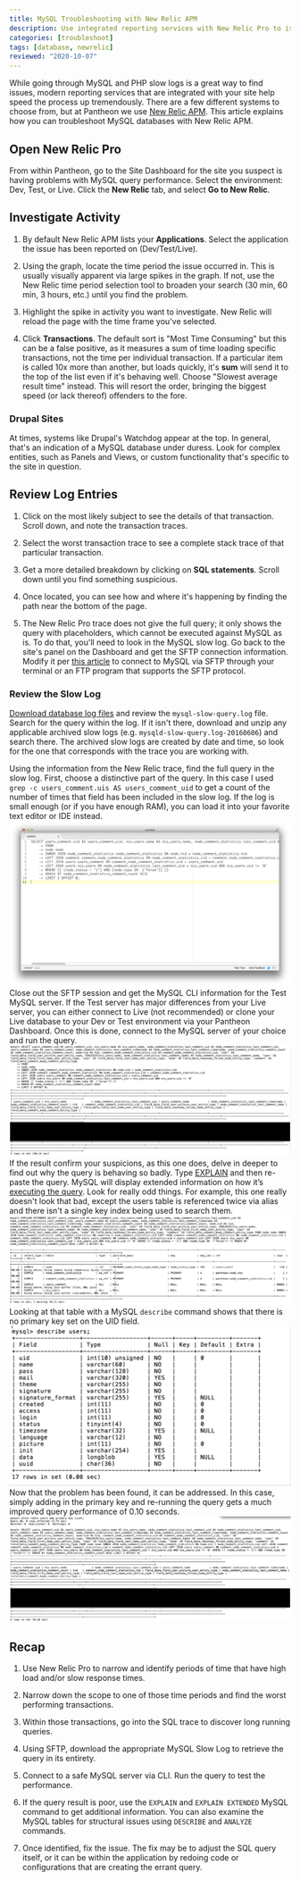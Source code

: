 ```yaml
---
title: MySQL Troubleshooting with New Relic APM
description: Use integrated reporting services with New Relic Pro to isolate MySQL performance issues on your Drupal or WordPress sites.
categories: [troubleshoot]
tags: [database, newrelic]
reviewed: "2020-10-07"
---
```


While going through MySQL and PHP slow logs is a great way to find issues, modern reporting services that are integrated with your site help speed the process up tremendously. There are a few different systems to choose from, but at Pantheon we use [New Relic APM](/new-relic). This article explains how you can troubleshoot MySQL databases with New Relic APM.

## Open New Relic Pro

From within Pantheon, go to the Site Dashboard for the site you suspect is having problems with MySQL query performance. Select the environment: Dev, Test, or Live. Click the **New Relic** tab, and select **Go to New Relic**.

## Investigate Activity

1. By default New Relic APM lists your **Applications**. Select the application the issue has been reported on (Dev/Test/Live).

1. Using the graph, locate the time period the issue occurred in. This is usually visually apparent via large spikes in the graph. If not, use the New Relic time period selection tool to broaden your search (30 min, 60 min, 3 hours, etc.) until you find the problem.

1. Highlight the spike in activity you want to investigate. New Relic will reload the page with the time frame you've selected.

1. Click **Transactions**. The default sort is "Most Time Consuming" but this can be a false positive, as it measures a sum of time loading specific transactions, not the time per individual transaction. If a particular item is called 10x more than another, but loads quickly, it's **sum** will send it to the top of the list even if it's behaving well. Choose "Slowest average result time" instead. This will resort the order, bringing the biggest speed (or lack thereof) offenders to the fore.

### Drupal Sites

At times, systems like Drupal's Watchdog appear at the top. In general, that's an indication of a MySQL database under duress. Look for complex entities, such as Panels and Views, or custom functionality that's specific to the site in question.

## Review Log Entries

1. Click on the most likely subject to see the details of that transaction. Scroll down, and note the transaction traces.

1. Select the worst transaction trace to see a complete stack trace of that particular transaction.

1. Get a more detailed breakdown by clicking on **SQL statements**. Scroll down until you find something suspicious.

1. Once located, you can see how and where it's happening by finding the path near the bottom of the page.

1. The New Relic Pro trace does not give the full query; it only shows the query with placeholders, which cannot be executed against MySQL as is. To do that, you'll need to look in the MySQL slow log. Go back to the site's panel on the Dashboard and get the SFTP connection information. Modify it per [this article](/mysql-access#frequently-asked-questions) to connect to MySQL via SFTP through your terminal or an FTP program that supports the SFTP protocol.

### Review the Slow Log

[Download database log files](/logs#database-log-files) and review the `mysql-slow-query.log` file. Search for the query within the log. If it isn't there, download and unzip any applicable archived slow logs (e.g. `mysqld-slow-query.log-20160606`) and search there. The archived slow logs are created by date and time, so look for the one that corresponds with the trace you are working with.

Using the information from the New Relic trace, find the full query in the slow log. First, choose a distinctive part of the query. In this case I used `grep -c users_comment.uis AS users_comment_uid` to get a count of the number of times that field has been included in the slow log. If the log is small enough (or if you have enough RAM), you can load it into your favorite text editor or IDE instead.
 ![Review slow low](../images/review-slow-log.png)​
Close out the SFTP session and get the MySQL CLI information for the Test MySQL server. If the Test server has major differences from your Live server, you can either connect to Live (not recommended) or clone your Live database to your Dev or Test environment via your Pantheon Dashboard. Once this is done, connect to the MySQL server of your choice and run the query.  
 ![Execute the query](../images/execute-query.png)
If the result confirm your suspicions, as this one does, delve in deeper to find out why the query is behaving so badly. Type [EXPLAIN](https://dev.mysql.com/doc/refman/5.7/en/explain.html) and then re-paste the query. MySQL will display extended information on how it’s [executing the query](https://dev.mysql.com/doc/refman/5.7/en/using-explain.html). Look for really odd things. For example, this one really doesn't look that bad, except the users table is referenced twice via alias and there isn't a single key index being used to search them.
 ![Extended information example](../images/extended-info-example.png)
Looking at that table with a MySQL `describe` command shows that there is no primary key set on the UID field.
 ![MySQL table describe users](../images/mysql-table-describe-users.png)
Now that the problem has been found, it can be addressed. In this case, simply adding in the primary key and re-running the query gets a much improved query performance of 0.10 seconds.
 ![Improved query performance](../images/improved-query-preformance.png)

## Recap

1. Use New Relic Pro to narrow and identify periods of time that have high load and/or slow response times.

1. Narrow down the scope to one of those time periods and find the worst performing transactions.

1. Within those transactions, go into the SQL trace to discover long running queries.

1. Using SFTP, download the appropriate MySQL Slow Log to retrieve the query in its entirety.

1. Connect to a safe MySQL server via CLI. Run the query to test the performance.

1. If the query result is poor, use the `EXPLAIN` and `EXPLAIN EXTENDED` MySQL command to get additional information. You can also examine the MySQL tables for structural issues using `DESCRIBE` and `ANALYZE` commands.

1. Once identified, fix the issue. The fix may be to adjust the SQL query itself, or it can be within the application by redoing code or configurations that are creating the errant query.

